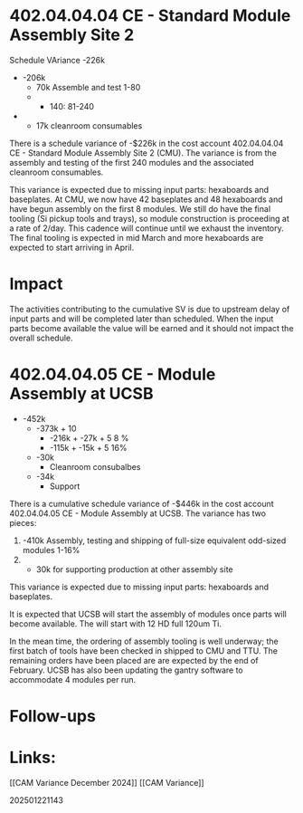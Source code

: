 
# 402.04.04.04 CE - Standard Module Assembly Site 2

Schedule VAriance 
-226k
- -206k 
	- 70k Assemble and test 1-80 
	- - 140: 81-240
- - 17k cleanroom consumables

There is a schedule variance of -$226k in the cost account 402.04.04.04 CE - Standard Module Assembly Site 2 (CMU).  The variance is from the assembly and testing of the first 240 modules and the associated cleanroom consumables.

This variance is expected due to missing input parts: hexaboards and baseplates. 
At CMU, we now have 42 baseplates and 48 hexaboards and have begun assembly on the first 8 modules.  We still do have the final tooling (Si pickup tools and trays), so module construction is proceeding at a rate of 2/day. This cadence will continue until we exhaust the inventory.  The final tooling is expected in mid March and more hexaboards are expected to start arriving in April.

# Impact
The activities contributing to the cumulative SV is due to upstream delay of input parts and will be completed later than scheduled.  When the input parts become available the value will be earned and it should not impact the overall schedule.

# 402.04.04.05 CE - Module Assembly at UCSB

- -452k 
	- -373k + 10
		- -216k + -27k + 5 8 %
		- -115k + -15k + 5 16%
	- -30k
		- Cleanroom consubalbes 
	- -34k
		- Support

There is a cumulative schedule variance of -$446k in the cost account 
402.04.04.05 CE - Module Assembly at UCSB.  The variance has two pieces:
1) -410k Assembly, testing and shipping of full-size equivalent odd-sized modules 1-16%
2) - 30k for supporting production at other assembly site

This variance is expected due to missing input parts: hexaboards and baseplates. 

It is expected that UCSB will start the assembly of modules once parts will become available.
The will start with 12 HD full 120um Ti.

In the mean time, the ordering of assembly tooling is well underway; the first batch of tools have been checked in shipped to CMU and TTU. The remaining orders have been placed are are expected by the end of February. UCSB has also been updating the gantry software to accommodate  4 modules per run. 


# Follow-ups


# Links: 
[[CAM Variance December 2024]]
[[CAM Variance]]




202501221143
